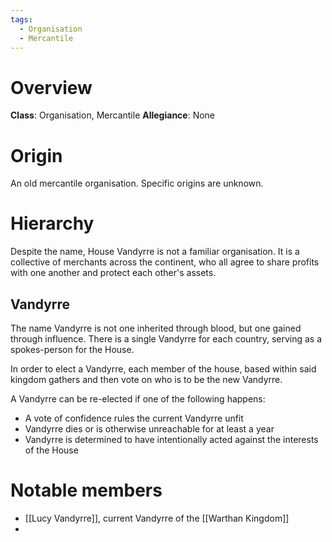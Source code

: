 ```yaml
---
tags:
  - Organisation
  - Mercantile
---
```

# Overview
**Class**: Organisation, Mercantile
**Allegiance**: None

# Origin
An old mercantile organisation.
Specific origins are unknown.
# Hierarchy
Despite the name, House Vandyrre is not a familiar organisation.
It is a collective of merchants across the continent, who all agree to share profits with one another and protect each other's assets.

## Vandyrre
The name Vandyrre is not one inherited through blood, but one gained through influence.
There is a single Vandyrre for each country, serving as a spokes-person for the House.

In order to elect a Vandyrre, each member of the house, based within said kingdom gathers and then vote on who is to be the new Vandyrre.

A Vandyrre can be re-elected if one of the following happens:
- A vote of confidence rules the current Vandyrre unfit
- Vandyrre dies or is otherwise unreachable for at least a year
- Vandyrre is determined to have intentionally acted against the interests of the House
# Notable members
- [[Lucy Vandyrre]], current Vandyrre of the [[Warthan Kingdom]]
- 